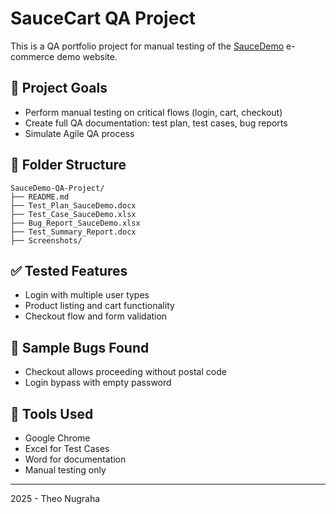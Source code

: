 
# SauceCart QA Project

This is a QA portfolio project for manual testing of the [SauceDemo](https://www.saucedemo.com/) e-commerce demo website.

## 📌 Project Goals
- Perform manual testing on critical flows (login, cart, checkout)
- Create full QA documentation: test plan, test cases, bug reports
- Simulate Agile QA process

## 📁 Folder Structure
```
SauceDemo-QA-Project/
├── README.md
├── Test_Plan_SauceDemo.docx
├── Test_Case_SauceDemo.xlsx
├── Bug_Report_SauceDemo.xlsx
├── Test_Summary_Report.docx
├── Screenshots/
```

## ✅ Tested Features
- Login with multiple user types
- Product listing and cart functionality
- Checkout flow and form validation

## 🐞 Sample Bugs Found
- Checkout allows proceeding without postal code
- Login bypass with empty password

## 🔧 Tools Used
- Google Chrome
- Excel for Test Cases
- Word for documentation
- Manual testing only

---

2025 - Theo Nugraha
